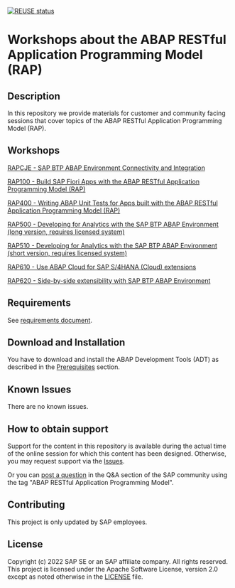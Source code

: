 [![REUSE status](https://api.reuse.software/badge/github.com/SAP-samples/abap-platform-rap-workshops)](https://api.reuse.software/info/github.com/SAP-samples/abap-platform-rap-workshops)

# Workshops about the ABAP RESTful Application Programming Model (RAP)

## Description
In this repository we provide materials for customer and community facing sessions that cover topics of the ABAP RESTful Application Programming Model (RAP).

## Workshops

[RAPCJE - SAP BTP ABAP Environment Connectivity and Integration](/managed_extensibility/README.md#rapcje---sap-cloud-platform-abap-environment-connectivity-and-integration)

[RAP100 - Build SAP Fiori Apps with the ABAP RESTful Application Programming Model (RAP)](/rap1xx/rap100#readme)

[RAP400 - Writing ABAP Unit Tests for Apps built with the ABAP RESTful Application Programming Model (RAP)](/rap4xx/rap400#readme)

[RAP500 - Developing for Analytics with the SAP BTP ABAP Environment (long version, requires licensed system)](/rap5xx/rap500#readme)

[RAP510 - Developing for Analytics with the SAP BTP ABAP Environment (short version, requires licensed system)](/rap5xx/rap510#readme)

[RAP610 - Use ABAP Cloud for SAP S/4HANA (Cloud) extensions](/rap6xx/rap610#readme)

[RAP620 - Side-by-side extensibility with SAP BTP ABAP Environment](/rap6xx/rap620#readme)



## Requirements

See [requirements document](requirements_rap_workshops.md).

## Download and Installation

You have to download and install the ABAP Development Tools (ADT) as described in the [Prerequisites](#requirements) section.

## Known Issues

There are no known issues.

## How to obtain support

Support for the content in this repository is available during the actual time of the online session for which this content has been designed. Otherwise, you may request support via the [Issues](../../issues).

Or you can [post a question](https://answers.sap.com/questions/ask.html) in the Q&A section of the SAP community using the tag "ABAP RESTful Application Programming Model".

## Contributing

This project is only updated by SAP employees.

## License
Copyright (c) 2022 SAP SE or an SAP affiliate company. All rights reserved. This project is licensed under the Apache Software License, version 2.0 except as noted otherwise in the [LICENSE](LICENSES/Apache-2.0.txt) file.

